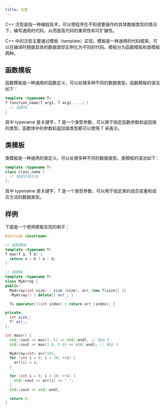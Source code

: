 ```yaml
---
title: 泛型
---
```


C++ 泛型是指一种编程技术，可以使程序在不知道要操作的具体数据类型的情况下，编写通用的代码，从而提高代码的重用性和可扩展性。

C++ 中的泛型主要通过模板（template）实现。模板是一种通用的代码框架，可以在编译时根据具体的数据类型实例化为不同的代码。模板分为函数模板和类模板两种。

## 函数模板

函数模板是一种通用的函数定义，可以处理多种不同的数据类型。函数模板的语法如下：

```cpp
template <typename T>
T function_name(T arg1, T arg2, ...) {
  // 函数体
}
```

其中 typename 是关键字，T 是一个类型参数，可以用于指定函数参数和返回值的类型。函数体中的参数和返回值类型都可以使用 T 来表示。

## 类模板

类模板是一种通用的类定义，可以处理多种不同的数据类型。类模板的语法如下：

```cpp
template <typename T>
class class_name {
  // 类成员和方法
};
```

其中 typename 是关键字，T 是一个类型参数，可以用于指定类的成员变量和成员方法的数据类型。

## 样例

下面是一个使用模板实现的例子：

```cpp
#include <iostream>

// 函数模板
template <typename T>
T max(T a, T b) {
  return a > b ? a : b;
}

// 类模板
template <typename T>
class MyArray {
public:
  MyArray(int size) : size_(size), arr_(new T[size]) {}
  ~MyArray() { delete[] arr_; }

  T& operator[](int index) { return arr_[index]; }

private:
  int size_;
  T* arr_;
};

int main() {
  std::cout << max(3, 5) << std::endl; // 输出 5
  std::cout << max(3.0, 5.0) << std::endl; // 输出 5

  MyArray<int> arr(10);
  for (int i = 0; i < 10; ++i) {
    arr[i] = i;
  }

  for (int i = 0; i < 10; ++i) {
    std::cout << arr[i] << " ";
  }
  std::cout << std::endl;

  return 0;
}
```